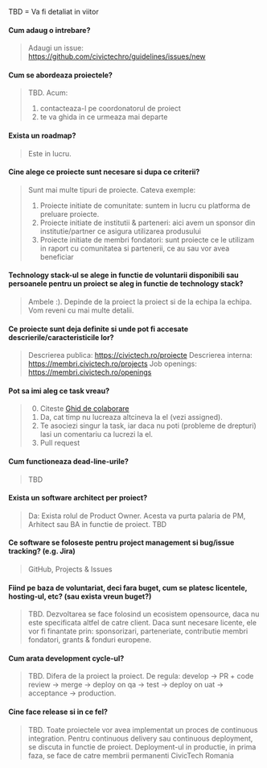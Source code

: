 TBD = Va fi detaliat in viitor

#### Cum adaug o intrebare?
> Adaugi un issue: https://github.com/civictechro/guidelines/issues/new

#### Cum se abordeaza proiectele? 
> TBD. Acum:
> 1) contacteaza-l pe coordonatorul de proiect
> 2) te va ghida in ce urmeaza mai departe

#### Exista un roadmap?
> Este in lucru. 

#### Cine alege ce proiecte sunt necesare si dupa ce criterii?
> Sunt mai multe tipuri de proiecte. Cateva exemple: 
> 1) Proiecte initiate de comunitate: suntem in lucru cu platforma de preluare proiecte. 
> 2) Proiecte initiate de institutii & parteneri: aici avem un sponsor din institutie/partner ce asigura utilizarea produsului
> 3) Proiecte initiate de membri fondatori: sunt proiecte ce le utilizam in raport cu comunitatea si partenerii, ce au sau vor avea beneficiar


#### Technology stack-ul se alege in functie de voluntarii disponibili sau persoanele pentru un proiect se aleg in functie de technology stack?
> Ambele :). Depinde de la proiect la proiect si de la echipa la echipa. Vom reveni cu mai multe detalii.

#### Ce proiecte sunt deja definite si unde pot fi accesate descrierile/caracteristicile lor?
> Descrierea publica: https://civictech.ro/proiecte
> Descrierea interna: https://membri.civictech.ro/projects
> Job openings: https://membri.civictech.ro/openings


#### Pot sa imi aleg ce task vreau?
> 0) Citeste [Ghid de colaborare](CONTRIBUTING.md)
> 1) Da, cat timp nu lucreaza altcineva la el (vezi assigned). 
> 2) Te asociezi singur la task, iar daca nu poti (probleme de drepturi) lasi un comentariu ca lucrezi la el. 
> 3) Pull request


#### Cum functioneaza dead-line-urile?
> TBD

#### Exista un software architect per proiect?
> Da: Exista rolul de Product Owner. Acesta va purta palaria de PM, Arhitect sau BA in functie de proiect. TBD

#### Ce software se foloseste pentru project management si bug/issue tracking? (e.g. Jira)
> GitHub, Projects & Issues

#### Fiind pe baza de voluntariat, deci fara buget, cum se platesc licentele, hosting-ul, etc? (sau exista vreun buget?)
> TBD.
> Dezvoltarea se face folosind un ecosistem opensource, daca nu este specificata altfel de catre client. 
> Daca sunt necesare licente, ele vor fi finantate prin: sponsorizari, parteneriate, contributie membri fondatori, grants & fonduri europene.

#### Cum arata development cycle-ul? 
> TBD. Difera de la proiect la proiect. De regula: develop -> PR + code review -> merge -> deploy on qa -> test -> deploy on uat -> acceptance -> production. 

#### Cine face release si in ce fel?
> TBD. Toate proiectele vor avea implementat un proces de continuous integration. Pentru continuous delivery sau continuous deployment, se discuta in functie de proiect. Deployment-ul in productie, in prima faza, se face de catre membrii permanenti CivicTech Romania
